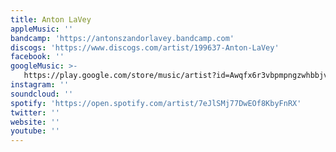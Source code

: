 ```yaml
---
title: Anton LaVey
appleMusic: ''
bandcamp: 'https://antonszandorlavey.bandcamp.com'
discogs: 'https://www.discogs.com/artist/199637-Anton-LaVey'
facebook: ''
googleMusic: >-
   https://play.google.com/store/music/artist?id=Awqfx6r3vbpmpngzwhbbjvhgota
instagram: ''
soundcloud: ''
spotify: 'https://open.spotify.com/artist/7eJlSMj77DwEOf8KbyFnRX'
twitter: ''
website: ''
youtube: ''
---
```

